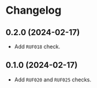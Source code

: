 # Changelog

## 0.2.0 (2024-02-17)

- Add `RUF018` check.

## 0.1.0 (2024-02-17)

- Add `RUF020` and `RUF025` checks.
